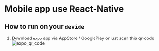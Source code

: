 # Mobile app use React-Native
## How to run on your `devide`
1. Download `expo` app via AppStore / GooglePlay
or just scan this qr-code ![expo_qr_code](https://drive.google.com/uc?export=view&id=1ExIah3xbwGsAdOS0JZpVH86mRgCt3eir)

